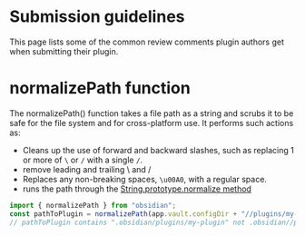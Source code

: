 # Submission guidelines

This page lists some of the common review comments plugin authors get when submitting their plugin.


# normalizePath function 
The normalizePath() function takes a file path as a string and scrubs it to be safe for the file system and for cross-platform use. It performs such actions as:
- Cleans up the use of forward and backward slashes, such as replacing 1 or more of `\` or `/` with a single `/`.
- remove leading and trailing \ and /
- Replaces any non-breaking spaces, `\u00A0`, with a regular space.
- runs the path through the [String.prototype.normalize method](https://developer.mozilla.org/en-US/docs/Web/JavaScript/Reference/Global_Objects/String/normalize )

```ts
import { normalizePath } from "obsidian";
const pathToPlugin = normalizePath(app.vault.configDir + "//plugins/my-plugin");
// pathToPlugin contains ".obsidian/plugins/my-plugin" not .obsidian//plugins/my-plugin

```